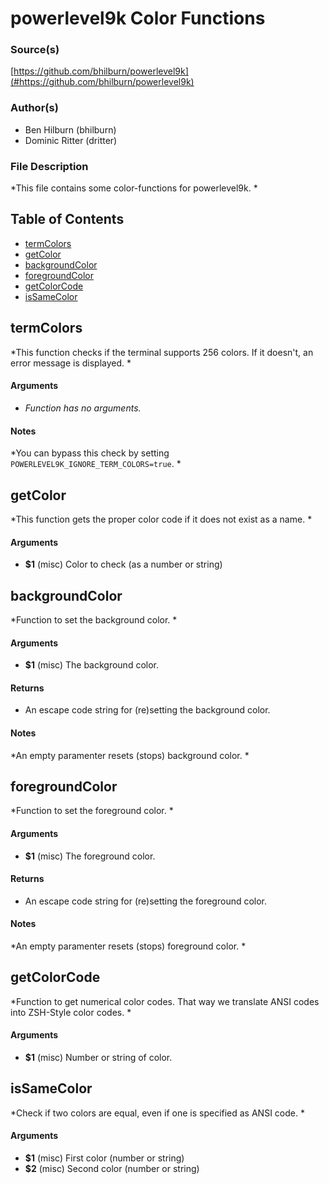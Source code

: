 # powerlevel9k Color Functions


### Source(s)

[https://github.com/bhilburn/powerlevel9k](#https://github.com/bhilburn/powerlevel9k)


### Author(s)

- Ben Hilburn (bhilburn)
- Dominic Ritter (dritter)


### File Description

*This file contains some color-functions for powerlevel9k. *

## Table of Contents

- [termColors](#termColors)
- [getColor](#getColor)
- [backgroundColor](#backgroundColor)
- [foregroundColor](#foregroundColor)
- [getColorCode](#getColorCode)
- [isSameColor](#isSameColor)

## termColors
*This function checks if the terminal supports 256 colors. If it doesn't, an error message is displayed. *

#### Arguments

- *Function has no arguments.*


#### Notes

*You can bypass this check by setting `POWERLEVEL9K_IGNORE_TERM_COLORS=true`. *

## getColor
*This function gets the proper color code if it does not exist as a name. *

#### Arguments

- **$1** (misc) Color to check (as a number or string)


## backgroundColor
*Function to set the background color. *

#### Arguments

- **$1** (misc) The background color.


#### Returns

- An escape code string for (re)setting the background color.


#### Notes

*An empty paramenter resets (stops) background color. *

## foregroundColor
*Function to set the foreground color. *

#### Arguments

- **$1** (misc) The foreground color.


#### Returns

- An escape code string for (re)setting the foreground color.


#### Notes

*An empty paramenter resets (stops) foreground color. *

## getColorCode
*Function to get numerical color codes. That way we translate ANSI codes into ZSH-Style color codes. *

#### Arguments

- **$1** (misc) Number or string of color.


## isSameColor
*Check if two colors are equal, even if one is specified as ANSI code. *

#### Arguments

- **$1** (misc) First color (number or string)
- **$2** (misc) Second color (number or string)



